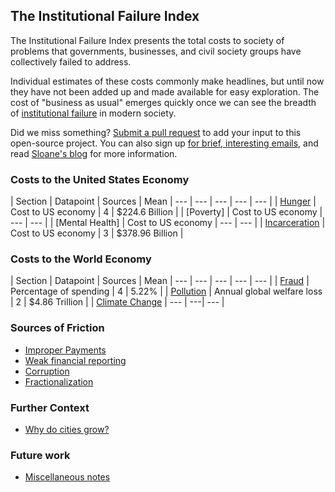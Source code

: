 ## The Institutional Failure Index

The Institutional Failure Index presents the total costs to society of problems that governments, businesses, and civil society groups have collectively failed to address.  

Individual estimates of these costs commonly make headlines, but until now they have not been added up and made available for easy exploration. The cost of "business as usual" emerges quickly once we can see the breadth of [institutional failure](institutionalfailure.md) in modern society. 

Did we miss something? [Submit a pull request](https://github.com/srvo/failure/pulls) to add your input to this open-source project. You can also sign up [for brief, interesting emails](http://eepurl.com/c-hM25), and read [Sloane's blog](http://srvo.org/) for more information. 

### Costs to the United States Economy

| Section | Datapoint | Sources | Mean 
| --- | --- | --- | --- | --- |
| [Hunger](hunger.md) | Cost to US economy | 4 | $224.6 Billion |
| [Poverty] | Cost to US economy | --- | --- |
| [Mental Health] | Cost to US economy | --- | --- |
| [Incarceration](incarceration.md) | Cost to US economy | 3 | $378.96 Billion |

### Costs to the World Economy

| Section | Datapoint | Sources | Mean 
| --- | --- | --- | --- | --- |
| [Fraud](fraud.md) | Percentage of spending | 4 | 5.22% |
| [Pollution](pollution.md) | Annual global welfare loss | 2 | $4.86 Trillion |
| [Climate Change](climate.md) | --- | ---| --- |

### Sources of Friction

* [Improper Payments](improper.md)
* [Weak financial reporting](reporting.md)
* [Corruption](corruption.md)
* [Fractionalization](fractionalization.md)

### Further Context 

* [Why do cities grow?](growth.md)

### Future work

* [Miscellaneous notes](misc.md)

